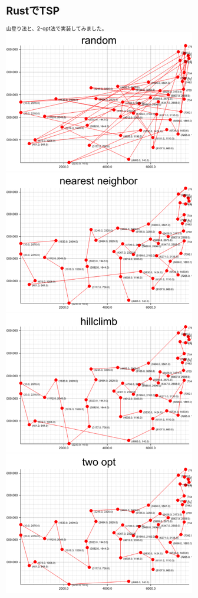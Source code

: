 # RustでTSP
山登り法と、2-opt法で実装してみました。
![ランダム](random.png)
![Nearest Neighbor](nearest_neighbor.png)
![山登り法](hillclimb.png)
![2-Opt法](two_opt.png)

